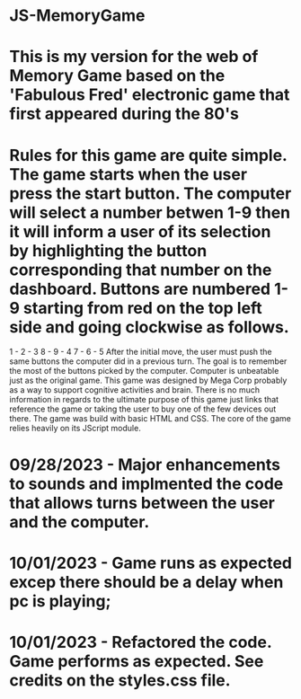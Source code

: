 # JS-MemoryGame

# This is my version for the web of Memory Game based on the 'Fabulous Fred' electronic game that first appeared during the 80's
# Rules for this game are quite simple. The game starts when the user press the start button. The computer will select a number betwen 1-9 then it will inform a user of its selection by highlighting the button corresponding that number on the dashboard. Buttons are numbered 1-9 starting from red on the top left side and going clockwise as follows.
1 - 2 - 3
8 - 9 - 4
7 - 6 - 5
After the initial move, the user must push the same buttons the computer did in a previous turn. The goal is to remember the most of the buttons picked by the computer.
Computer is unbeatable just as the original game. This game was designed by Mega Corp probably as a way to support cognitive activities and brain. There is no much information in regards to the ultimate purpose of this game just links that reference the game or taking the user to buy one of the few devices out there.
The game was build with basic HTML and CSS. The core of the game relies heavily on its JScript module.


# 09/28/2023 - Major enhancements to sounds and implmented the code that allows turns between the user and the computer.
# 10/01/2023 - Game runs as expected excep there should be a delay when pc is playing;

# 10/01/2023 - Refactored the code. Game performs as expected. See credits on the styles.css file.

